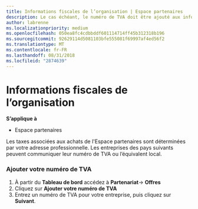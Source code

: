 ```yaml
---
title: Informations fiscales de l’organisation | Espace partenaires
description: Le cas échéant, le numéro de TVA doit être ajouté aux informations de votre organisation
author: labrenne
ms.localizationpriority: medium
ms.openlocfilehash: 050ea8fc4cdbbddf601114714ff45b312318b196
ms.sourcegitcommit: 92629114d5081103bfe555081f69997af4ed56f2
ms.translationtype: MT
ms.contentlocale: fr-FR
ms.lasthandoff: 08/31/2018
ms.locfileid: "2874639"
---
```

# <a name="organization-tax-information"></a>Informations fiscales de l’organisation

**S’applique à**

-  Espace partenaires

Les taxes associées aux achats de l'Espace partenaires sont déterminées par votre adresse professionnelle. Les entreprises des pays suivants peuvent communiquer leur numéro de TVA ou l’équivalent local.

### <a name="add-your-vat-id"></a>Ajouter votre numéro de TVA

1.  À partir du **Tableau de bord** accédez à **Partenariat**-> **Offres**
2.  Cliquez sur **Ajouter votre numéro de TVA**
3.  Entrez un numéro de TVA pour votre entreprise, puis cliquez sur **Suivant**.





 



